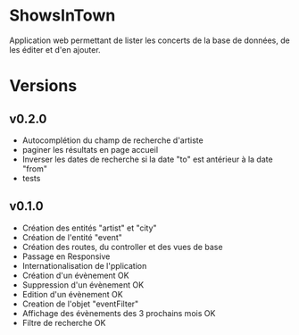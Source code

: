 # ShowsInTown

Application web permettant de lister les concerts de la base de données, de les éditer et d'en ajouter.

# Versions

## v0.2.0

  * Autocomplétion du champ de recherche d'artiste
  * paginer les résultats en page accueil
  * Inverser les dates de recherche si la date "to" est antérieur à la date "from"
  * tests
  
## v0.1.0 

  * Création des entités "artist" et "city"
  * Création de l'entité "event"
  * Création des routes, du controller et des vues de base
  * Passage en Responsive
  * Internationalisation de l'pplication
  * Création d'un évènement OK
  * Suppression d'un évènement OK
  * Edition d'un évènement OK
  * Creation de l'objet "eventFilter"
  * Affichage des évènements des 3 prochains mois OK
  * Filtre de recherche OK
